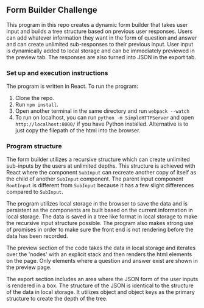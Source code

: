 ## Form Builder Challenge

This program in this repo creates a dynamic form builder that takes user input and builds a tree structure based on previous user responses. Users can add whatever information they want in the form of question and answer and can create unlimited sub-responses to their previous input. User input is dynamically added to local storage and can be immediately previewed in the preview tab. The responses are also turned into JSON in the export tab.

### Set up and execution instructions
The program is written in React. To run the program:
1. Clone the repo.
2. Run `npm install`.
3. Open another terminal in the same directory and run `webpack --watch`
4. To run on localhost, you can run `python -m SimpleHTTPServer` and open `http://localhost:8000/` if you have Python installed. Alternative is to just copy the filepath of the html into the browser.

### Program structure
The form builder utilizes a recursive structure which can create unlimited sub-inputs by the users at unlimited depths. This structure is achieved with React where the component `SubInput` can recreate another copy of itself as the child of another `SubInput` component. The parent input component `RootInput` is different from `SubInput` because it has a few slight differences compared to `SubInput`.

The program utilizes local storage in the browser to save the data and is persistent as the components are built based on the current information in local storage. The data is saved in a tree like format in local storage to make the recursive input structure possible. The program also makes strong use of promises in order to make sure the front end is not rendering before the data has been recorded.

The preview section of the code takes the data in local storage and iterates over the 'nodes' with an explicit stack and then renders the html elements on the page. Only elements where a question and answer exist are shown in the preview page.

The export section includes an area where the JSON form of the user inputs is rendered in a box. The structure of the JSON is identical to the structure of the data in local storage. It utilizes object and object keys as the primary structure to create the depth of the tree. 

